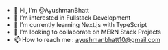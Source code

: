 - 👋 Hi, I’m @AyushmanBhatt
- 👀 I’m interested in Fullstack Development
- 🌱 I’m currently learning Next.js with TypeScript
- 💞️ I’m looking to collaborate on MERN Stack Projects
- 📫 How to reach me : ayushmanbhatt10@gmail.com

<!---
AyushmanBhatt/AyushmanBhatt is a ✨ special ✨ repository because its `README.md` (this file) appears on your GitHub profile.
You can click the Preview link to take a look at your changes.
--->
